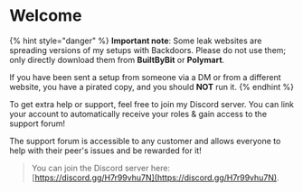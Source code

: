 # Welcome

{% hint style="danger" %}
**Important note**: Some leak websites are spreading versions of my setups with Backdoors. Please do not use them; only directly download them from **BuiltByBit** or **Polymart**.

If you have been sent a setup from someone via a DM or from a different website, you have a pirated copy, and you should **NOT** run it.
{% endhint %}

To get extra help or support, feel free to join my Discord server. You can link your account to automatically receive your roles & gain access to the support forum!

The support forum is accessible to any customer and allows everyone to help with their peer's issues and be rewarded for it!

> You can join the Discord server here: [https://discord.gg/H7r99vhu7N](https://discord.gg/H7r99vhu7N).

<figure><img src=".gitbook/assets/support2.png" alt=""><figcaption></figcaption></figure>
